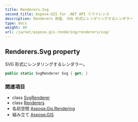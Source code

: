 ```yaml
---
title: Renderers.Svg
second_title: Aspose.GIS for .NET API リファレンス
description: Renderers 財産. SVG 形式にレンダリングするレンダラー
type: docs
weight: 40
url: /ja/net/aspose.gis.rendering/renderers/svg/
---
```

## Renderers.Svg property

SVG 形式にレンダリングするレンダラー。

```csharp
public static SvgRenderer Svg { get; }
```

### 関連項目

* class [SvgRenderer](../../../aspose.gis.rendering.formats.svg/svgrenderer/)
* class [Renderers](../)
* 名前空間 [Aspose.Gis.Rendering](../../renderers/)
* 組み立て [Aspose.GIS](../../../)


